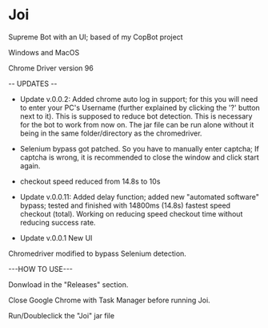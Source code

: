 # Joi
Supreme Bot with an UI; based of my CopBot project

Windows and MacOS

Chrome Driver version 96

-- UPDATES --

- Update v.0.0.2: Added chrome auto log in support; for this you will need to enter your PC's Username (further explained by clicking the '?' button next to it). This is supposed to reduce bot detection. This is necessary for the bot to work from now on. The jar file can be run alone without it being in the same folder/directory as the chromedriver.

- Selenium bypass got patched. So you have to manually enter captcha; If captcha is wrong, it is recommended to close the window and click start again.

- checkout speed reduced from 14.8s to 10s

- Update v.0.0.11: Added delay function; added new "automated software" bypass; tested and finished with 14800ms (14.8s) fastest speed checkout (total). Working on reducing speed checkout time without reducing success rate.

- Update v.0.0.1 New UI

Chromedriver modified to bypass Selenium detection.

---HOW TO USE---

Donwload in the "Releases" section.

Close Google Chrome with Task Manager before running Joi.

Run/Doubleclick the "Joi" jar file


